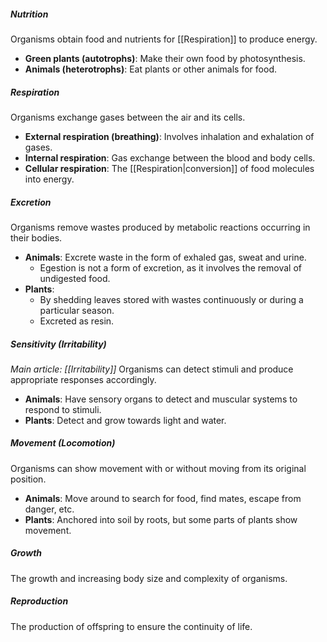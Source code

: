 ##### Nutrition
Organisms obtain food and nutrients for [[Respiration]] to produce energy.
- **Green plants (autotrophs)**: Make their own food by photosynthesis.
- **Animals (heterotrophs)**: Eat plants or other animals for food.

##### Respiration
Organisms exchange gases between the air and its cells.
- **External respiration (breathing)**: Involves inhalation and exhalation of gases.
- **Internal respiration**: Gas exchange between the blood and body cells.
- **Cellular respiration**: The [[Respiration|conversion]] of food molecules into energy.

##### Excretion
Organisms remove wastes produced by metabolic reactions occurring in their bodies.
- **Animals**: Excrete waste in the form of exhaled gas, sweat and urine.
	- Egestion is not a form of excretion, as it involves the removal of undigested food.
- **Plants**:
	- By shedding leaves stored with wastes continuously or during a particular season.
	- Excreted as resin.

##### Sensitivity (Irritability)
*Main article: [[Irritability]]*
Organisms can detect stimuli and produce appropriate responses accordingly.
- **Animals**: Have sensory organs to detect and muscular systems to respond to stimuli.
- **Plants**: Detect and grow towards light and water.

##### Movement (Locomotion)
Organisms can show movement with or without moving from its original position.
- **Animals**: Move around to search for food, find mates, escape from danger, etc.
- **Plants**: Anchored into soil by roots, but some parts of plants show movement.

##### Growth
The growth and increasing body size and complexity of organisms.

##### Reproduction
The production of offspring to ensure the continuity of life.
